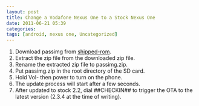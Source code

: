 ```yaml
---
layout: post
title: Change a Vodafone Nexus One to a Stock Nexus One
date: 2011-06-21 05:39
categories: 
tags: [android, nexus one, Uncategorized]
---
```


1. Download passimg from [shipped-rom](http://shipped-roms.com/shipped/Passion%20(Nexus%20One)/Passion_Google_WWE_2.16.1700.1_FRG33_MFG_Shipment_ROM.zip).
1. Extract the zip file from the downloaded zip file.
1. Rename the extracted zip file to passimg.zip.
1. Put passimg.zip in the root directory of the SD card.
1. Hold Vol- then power to turn on the phone.
1. The update process will start after a few seconds.
1. After updated to stock 2.2, dial *#*#CHECKIN#*#* to trigger the OTA to the latest version (2.3.4 at the time of writing).